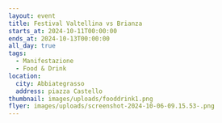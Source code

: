 ```yaml
---
layout: event
title: Festival Valtellina vs Brianza
starts_at: 2024-10-11T00:00:00
ends_at: 2024-10-13T00:00:00
all_day: true
tags:
  - Manifestazione
  - Food & Drink
location:
  city: Abbiategrasso
  address: piazza Castello
thumbnail: images/uploads/fooddrink1.png
flyer: images/uploads/screenshot-2024-10-06-09.15.53-.png
---
```

